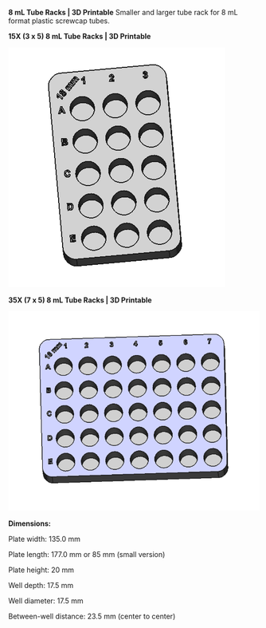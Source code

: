 **8 mL Tube Racks | 3D Printable**
Smaller and larger tube rack for 8 mL format plastic screwcap tubes. 

**15X (3 x 5) 8 mL Tube Racks | 3D Printable**

![alt text](https://github.com/MinkSieders/3d_printed_lab_parts/blob/main/8ml_tube_rack/15x_8ml.png)


**35X (7 x 5) 8 mL Tube Racks | 3D Printable**

![alt text](https://github.com/MinkSieders/3d_printed_lab_parts/blob/main/8ml_tube_rack/35x_8ml.png)


**Dimensions:**

Plate width: 135.0 mm 

Plate length: 177.0 mm or 85 mm (small version)

Plate height: 20 mm


Well depth: 17.5 mm

Well diameter: 17.5 mm

Between-well distance: 23.5 mm (center to center)

